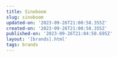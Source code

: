 ```yaml
---
title: Sinoboom
slug: sinoboom
updated-on: '2023-09-26T21:00:58.355Z'
created-on: '2023-09-26T21:00:58.355Z'
published-on: '2023-09-26T21:04:50.695Z'
layout: '[brands].html'
tags: brands
---
```



